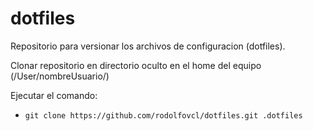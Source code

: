 # dotfiles

Repositorio para versionar los archivos de configuracion (dotfiles).

Clonar repositorio en directorio oculto en el home del equipo (/User/nombreUsuario/)

Ejecutar el comando:

- ```git clone https://github.com/rodolfovcl/dotfiles.git .dotfiles```